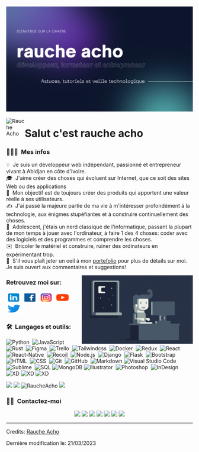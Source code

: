 ![Bannière Rauche acho](./rauche%20banner.png)

<img alt="Rauche Acho" src="https://avatars.githubusercontent.com/u/19928343?v=4" width='50' align="left"/><h1>Salut c'est rauche acho</h1>

### 👨🏻‍💻 &nbsp;Mes infos

💡 &nbsp;Je suis un développeur web indépendant, passionné et entrepreneur vivant à Abidjan en côte d'ivoire.\
🎓 &nbsp;J'aime créer des choses qui évoluent sur Internet, que ce soit des sites Web ou des applications\
🌱 &nbsp;Mon objectif est de toujours créer des produits qui apportent une valeur réelle à ses utilisateurs.\
✍️ &nbsp;J'ai passé la majeure partie de ma vie à m'intéresser profondément à la technologie, aux énigmes stupéfiantes et à construire continuellement des choses.\
💬 &nbsp;Adolescent, j'étais un nerd classique de l'informatique, passant la plupart de mon temps à jouer avec l'ordinateur, à faire 1 des 4 choses: coder avec des logiciels et des programmes et comprendre les choses.\
✉️ &nbsp;Bricoler le matériel et construire, ruiner des ordinateurs en expérimentant trop.\
📄 &nbsp;S'il vous plaît jeter un oeil à mon [portefolio](https://www.raucheacho.com/portfolio) pour plus de détails sur moi. Je suis ouvert aux commentaires et suggestions!

<img alt="Night Coding" src="https://raw.githubusercontent.com/AVS1508/AVS1508/master/assets/Night-Coding.gif" align="right"/>

<h3 align="left">Retrouvez moi sur:</h3>
<p align="left">
  <a href="https://www.linkedin.com/in/raucheacho" target="blank"><img align="center"
      src="./assets/linkedin.svg"
      alt="raucheacho" height="30" width="40" /></a>
  <a href="https://fb.com/raucheacho" target="blank"><img align="center"
      src="./assets/facebook.svg"
      alt="raucheacho" height="30" width="40" /></a>
  <a href="https://instagram.com/raucheacho" target="blank"><img align="center"
      src="./assets/instagram.svg"
      alt="raucheacho" height="30" width="40" /></a>
  <a href="https://www.youtube.com/raucheacho" target="blank"><img align="center"
      src="./assets/youtube.svg"
      alt="raucheacho" height="30" width="40" /></a>
 <a href="https://twitter.com/raucheacho" target="blank"><img align="center"
      src="./assets/twitter.svg"
      alt="raucheacho" height="30" width="40" /></a>
</p>

### 🛠 &nbsp;Langages et outils:

![Python](https://img.shields.io/badge/-Python-05122A?style=flat&logo=python)&nbsp;
![JavaScript](https://img.shields.io/badge/-JavaScript-05122A?style=flat&logo=javascript)&nbsp;
![Rust](https://img.shields.io/badge/-Rust-05122A?style=flat&logo=Rust&logoColor=FFA518)&nbsp;
![Figma](https://img.shields.io/badge/-Figma-05122A?style=flat&logo=Figma&logoColor=00599C)&nbsp;
![Trello](https://img.shields.io/badge/-Trello-05122A?style=flat&logo=Trello&logoColor=007ACC)&nbsp;
![Tailwindcss](https://img.shields.io/badge/-tailwindcss-05122A?style=flat&logo=Tailwindcss&logoColor=A8B9CC)&nbsp;
![Docker](https://img.shields.io/badge/-Docker-05122A?style=flat&logo=Docker&logoColor=A8B9CC)&nbsp;
![Redux](https://img.shields.io/badge/-Redux-05122A?style=flat&logo=Recoil%2B%2B&logoColor=00599C)&nbsp;
![React](https://img.shields.io/badge/-React-05122A?style=flat&logo=react)&nbsp;
![React-Native](https://img.shields.io/badge/-ReactNative-05122A?style=flat&logo=react-native)&nbsp;
![Recoil](https://img.shields.io/badge/-Recoil-05122A?style=flat&logo=Recoil%2B%2B&logoColor=00599C)&nbsp;
![Node.js](https://img.shields.io/badge/-Node.js-05122A?style=flat&logo=node.js)&nbsp;
![Django](https://img.shields.io/badge/-Django-05122A?style=flat&logo=django&logoColor=092E20)&nbsp;
![Flask](https://img.shields.io/badge/-Flask-05122A?style=flat&logo=flask)&nbsp;
![Bootstrap](https://img.shields.io/badge/-Bootstrap-05122A?style=flat&logo=bootstrap&logoColor=563D7C)
![HTML](https://img.shields.io/badge/-HTML-05122A?style=flat&logo=HTML5)&nbsp;
![CSS](https://img.shields.io/badge/-CSS-05122A?style=flat&logo=CSS3&logoColor=1572B6)&nbsp;
![Git](https://img.shields.io/badge/-Git-05122A?style=flat&logo=git)&nbsp;
![GitHub](https://img.shields.io/badge/-GitHub-05122A?style=flat&logo=github)&nbsp;
![Markdown](https://img.shields.io/badge/-Markdown-05122A?style=flat&logo=markdown)
![Visual Studio Code](https://img.shields.io/badge/-Visual%20Studio%20Code-05122A?style=flat&logo=visual-studio-code&logoColor=007ACC)&nbsp;
![Sublime](https://img.shields.io/badge/-Sublime-05122A?style=flat&logo=sublime-text)&nbsp;
![SQL](https://img.shields.io/badge/-SQL-05122A?style=flat&logo=postgres-sql&logoColor=2C2255)
![MongoDB](https://img.shields.io/badge/-MongoDB-05122A?style=flat&logo=MongoDB&logoColor=2C2255)
![Illustrator](https://img.shields.io/badge/-Illustrator-05122A?style=flat&logo=adobe-illustrator)&nbsp;
![Photoshop](https://img.shields.io/badge/-Photoshop-05122A?style=flat&logo=adobe-photoshop)&nbsp;
![InDesign](https://img.shields.io/badge/-InDesign-05122A?style=flat&logo=adobe-indesign)
![XD](https://img.shields.io/badge/-XD-05122A?style=flat&logo=adobe-xd)
![XD](https://img.shields.io/badge/-after-05122A?style=flat&logo=adobe-after-effects)
![XD](https://img.shields.io/badge/-premiere-05122A?style=flat&logo=adobe-premiere-pro)

<p float="left" href="https://github.com/RaucheAcho">
  <img  src="https://github-readme-stats.vercel.app/api?username=RaucheAcho&show_icons=true&locale=fr&bg_color=0d1117&text_color=ffffff&repo=convoychat"/>
  <img height="195em" src="https://github-readme-stats.vercel.app/api/top-langs/?username=RaucheAcho&locale=fr&layout=compact&langs_count=8&theme=algolia"/>
  <img  src="https://github-readme-streak-stats.herokuapp.com/?user=RaucheAcho&locale=fr&theme=dark&background=0d1117&date_format=M%20j%5B%2C%20Y%5D" alt="RaucheAcho" />
  <img height="189em" src="https://github-readme-stats.vercel.app/api/wakatime?username=RaucheAcho&locale=fr&theme=dark"/>
</p>

### 🤝🏻 &nbsp;Contactez-moi

<p align="center">
<a href="https://www.raucheacho.com"><img src="https://img.shields.io/badge/-raucheacho.com-3423A6?style=flat&logo=Google-Chrome&logoColor=white"/></a>
<a href="https://linkedin.com/in/raucheacho"><img src="https://img.shields.io/badge/-raucheacho-0077B5?style=flat&logo=Linkedin&logoColor=white"/></a>
<a href="https://youtube.com/raucheacho"><img src="https://img.shields.io/badge/-raucheacho-BD081C?style=flat&logo=Youtube&logoColor=white"/></a>
<a href="mailto:contact@raucheacho.com"><img src="https://img.shields.io/badge/-contact@raucheacho.com-D14836?style=flat&logo=Gmail&logoColor=white"/></a>
<a href="https://instagram.com/raucheacho"><img src="https://img.shields.io/badge/-@raucheacho-E4405F?style=flat&logo=Instagram&logoColor=white"/></a>
<a href="https://facebook.com/raucheacho"><img src="https://img.shields.io/badge/-@raucheacho-1877F2?style=flat&logo=Facebook&logoColor=white"/></a>
<a href="https://www.behance.net/raucheacho"><img src="https://img.shields.io/badge/-@raucheacho-1769FF?style=flat&logo=Behance&logoColor=white"/></a>
</p>

---

Credits: [Rauche Acho](https://github.com/RaucheAcho)

Dernière modification le: 21/03/2023
